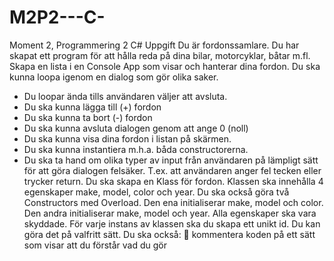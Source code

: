 # M2P2---C-
Moment 2, Programmering 2 C#
Uppgift
Du är fordonssamlare. Du har skapat ett program för att hålla reda på dina bilar, motorcyklar, båtar
m.fl. Skapa en lista i en Console App som visar och hanterar dina fordon. Du ska kunna loopa igenom
en dialog som gör olika saker.
- Du loopar ända tills användaren väljer att avsluta.
- Du ska kunna lägga till (+) fordon
- Du ska kunna ta bort (-) fordon
- Du ska kunna avsluta dialogen genom att ange 0 (noll)
- Du ska kunna visa dina fordon i listan på skärmen.
- Du ska kunna instantiera m.h.a. båda constructorerna.
- Du ska ta hand om olika typer av input från användaren på lämpligt sätt för att göra dialogen
felsäker. T.ex. att användaren anger fel tecken eller trycker return.
Du ska skapa en Klass för fordon. Klassen ska innehålla 4 egenskaper make, model, color och year. Du
ska också göra två Constructors med Overload. Den ena initialiserar make, model och color. Den
andra initialiserar make, model och year. Alla egenskaper ska vara skyddade.
För varje instans av klassen ska du skapa ett unikt id. Du kan göra det på valfritt sätt.
Du ska också:
 kommentera koden på ett sätt som visar att du förstår vad du gör
